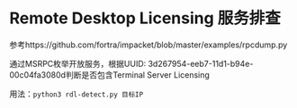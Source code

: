 # Remote Desktop Licensing 服务排查 
参考https://github.com/fortra/impacket/blob/master/examples/rpcdump.py

通过MSRPC枚举开放服务，根据UUID: 3d267954-eeb7-11d1-b94e-00c04fa3080d判断是否包含Terminal Server Licensing 

用法：`python3 rdl-detect.py 目标IP`